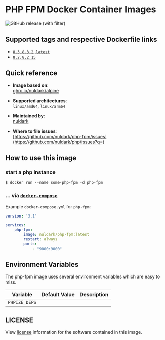 # PHP FPM Docker Container Images

![GitHub release (with filter)](https://img.shields.io/github/v/release/nuldark/php-fpm)

## Supported tags and respective Dockerfile links
- [`8.3`, `8.3.2`, `latest`](https://github.com/nuldark/php/blob/master/8.3/Dockerfile)
- [`8.2`, `8.2.15`](https://github.com/nuldark/php/blob/master/8.2/Dockerfile)

## Quick reference
- **Image based on**:   
  [ghrc.io/nuldark/alpine](https://github.com/nuldark/php)

- **Supported architectures**:    
  `linux/amd64`, `linux/arm64`

- **Maintained by**:  
  [nuldark](https://github.com/nuldark)

- **Where to file issues**:    
  [https://github.com/nuldark/php-fpm/issues](https://github.com/nuldark/php/issues?q=)

## How to use this image

### start a php instance

```console
$ docker run --name some-php-fpm -d php-fpm
```

### ... via [`docker-compose`](https://github.com/docker/compose)
Example `docker-compose.yml` for `php-fpm`:

```yaml
version: '3.1'

services:
    php-fpm:
        image: nuldark/php-fpm:latest
        restart: always
        ports:
            - "9000:9000"
```

## Environment Variables

The php-fpm image uses several environment variables which are easy to miss.

| Variable      | Default Value | Description |
|---------------|---------------|-------------|
| `PHPIZE_DEPS` |               |             |

## LICENSE

View [license](https://www.php.net/license/) information for the software contained in this image.